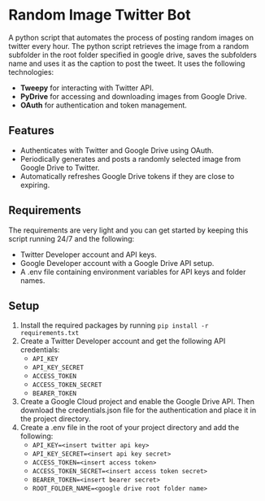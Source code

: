 # Random Image Twitter Bot

A python script that automates the process of posting random images on twitter every hour. The python script retrieves the image from a random subfolder in the root folder specified in google drive, saves the subfolders name and uses it as the caption to post the tweet. It uses the following technologies:

* **Tweepy** for interacting with Twitter API.
* **PyDrive** for accessing and downloading images from Google Drive.
* **OAuth** for authentication and token management.

## Features
* Authenticates with Twitter and Google Drive using OAuth.
* Periodically generates and posts a randomly selected image from Google Drive to Twitter.
* Automatically refreshes Google Drive tokens if they are close to expiring.

## Requirements
The requirements are very light and you can get started by keeping this script running 24/7 and the following:

* Twitter Developer account and API keys.
* Google Developer account with a Google Drive API setup.
* A .env file containing environment variables for API keys and folder names.

## Setup
1. Install the required packages by running `pip install -r requirements.txt`
2. Create a Twitter Developer account and get the following API credentials:
    - `API_KEY`
    - `API_KEY_SECRET`
    - `ACCESS_TOKEN`
    - `ACCESS_TOKEN_SECRET`
    - `BEARER_TOKEN`
3. Create a Google Cloud project and enable the Google Drive API. Then download the credentials.json file for the authentication and place it in the project directory.
4. Create a .env file in the root of your project directory and add the following:
    - `API_KEY=<insert twitter api key>`
    - `API_KEY_SECRET=<insert api key secret>`
    - `ACCESS_TOKEN=<insert access token>`
    - `ACCESS_TOKEN_SECRET=<insert access token secret>`
    - `BEARER_TOKEN=<insert bearer secret>`
    - `ROOT_FOLDER_NAME=<google drive root folder name>`